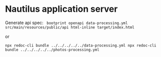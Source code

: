 # Nautilus application server

Generate api spec:
`` 
bootprint openapi data-processing.yml src/main/resources/public/api
html-inline target/index.html
``

or

``
npx redoc-cli bundle ../../../../../data-processing.yml
npx redoc-cli bundle ../../../../../photos-processing.yml
``
